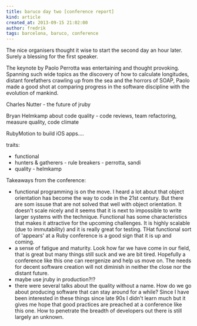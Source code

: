 ```yaml
---
title: baruco day two [conference report]
kind: article
created_at: 2013-09-15 21:02:00
author: fredrik
tags: barcelona, baruco, conference
---
```


The nice organisers thought it wise to start the second day an hour later. Surely a blessing for the first speaker. 

The keynote by Paolo Perrotta was entertaining and thought provoking. Spanning such wide topics as the discovery of how to calculate longitudes, distant forefathers crawling up from the sea and the horrors of SOAP, Paolo made a good shot at comparing progress in the software discipline with the evolution of mankind. 


Charles Nutter  - the future of jruby

Bryan Helmkamp about code quality - code reviews, team refactoring, measure quality, code climate

RubyMotion to build iOS apps....

traits:
- functional
- hunters & gatherers - rule breakers - perrotta, sandi
- quality - helmkamp


Takeaways from the conference:

- functional programming is on the move. I heard a lot about that object orientation has become the way to code in the 21st century. But there are som issuse that are not solved that well with object orientation. It doesn't scale nicely and it seems that it is next to impossible to write larger systems with the technique. Functional has some characteristics that makes it attractive for the upcoming challenges. It is highly scalable (due to immutability) and it is really great for testing. THat functional sort of 'appears' at a Ruby conference is a good sign that it is up and coming.
- a sense of fatigue and maturity. Look how far we have come in our field, that is great but many things still suck and we are bit tired. Hopefully a conference like this one can reergenize and help us move on. The needs for decent software creation will not diminish in neither the close nor the distant future.
- maybe use jruby in production?!?
- there were several talks about the quality without a name. How do we go about producing software that can stay around for a while? Since I have been interested in these things since late 90s I didn't learn much but it gives me hope that good practices are preached at a conference like this one. How to penetrate the breadth of developers out there is still largely an unknown. 
